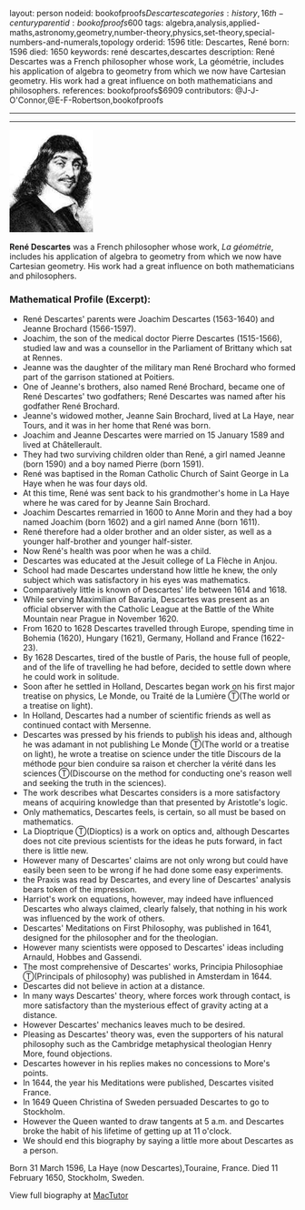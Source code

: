 layout: person
nodeid: bookofproofs$Descartes
categories: history,16th-century
parentid: bookofproofs$600
tags: algebra,analysis,applied-maths,astronomy,geometry,number-theory,physics,set-theory,special-numbers-and-numerals,topology
orderid: 1596
title: Descartes, René
born: 1596
died: 1650
keywords: rené descartes,descartes
description: René Descartes was a French philosopher whose work, La géométrie, includes his application of algebra to geometry from which we now have Cartesian geometry. His work had a great influence on both mathematicians and philosophers.
references: bookofproofs$6909
contributors: @J-J-O'Connor,@E-F-Robertson,bookofproofs

---



---

![Descartes.jpg](https://github.com/bookofproofs/bookofproofs.github.io/blob/main/_sources/_assets/images/portraits/Descartes.jpg?raw=true)

**René Descartes** was a French philosopher whose work, _La géométrie_, includes his application of algebra to geometry from which we now have Cartesian geometry. His work had a great influence on both mathematicians and philosophers.

### Mathematical Profile (Excerpt):
* René Descartes' parents were Joachim Descartes (1563-1640) and Jeanne Brochard (1566-1597).
* Joachim, the son of the medical doctor Pierre Descartes (1515-1566), studied law and was a counsellor in the Parliament of Brittany which sat at Rennes.
* Jeanne was the daughter of the military man René Brochard who formed part of the garrison stationed at Poitiers.
* One of Jeanne's brothers, also named René Brochard, became one of René Descartes' two godfathers; René Descartes was named after his godfather René Brochard.
* Jeanne's widowed mother, Jeanne Sain Brochard, lived at La Haye, near Tours, and it was in her home that René was born.
* Joachim and Jeanne Descartes were married on 15 January 1589 and lived at Châtellerault.
* They had two surviving children older than René, a girl named Jeanne (born 1590) and a boy named Pierre (born 1591).
* René was baptised in the Roman Catholic Church of Saint George in La Haye when he was four days old.
* At this time, René was sent back to his grandmother's home in La Haye where he was cared for by Jeanne Sain Brochard.
* Joachim Descartes remarried in 1600 to Anne Morin and they had a boy named Joachim (born 1602) and a girl named Anne (born 1611).
* René therefore had a older brother and an older sister, as well as a younger half-brother and younger half-sister.
* Now René's health was poor when he was a child.
* Descartes was educated at the Jesuit college of La Flèche in Anjou.
* School had made Descartes understand how little he knew, the only subject which was satisfactory in his eyes was mathematics.
* Comparatively little is known of Descartes' life between 1614 and 1618.
* While serving Maximilian of Bavaria, Descartes was present as an official observer with the Catholic League at the Battle of the White Mountain near Prague in November 1620.
* From 1620 to 1628 Descartes travelled through Europe, spending time in Bohemia (1620), Hungary (1621), Germany, Holland and France (1622-23).
* By 1628 Descartes, tired of the bustle of Paris, the house full of people, and of the life of travelling he had before, decided to settle down where he could work in solitude.
* Soon after he settled in Holland, Descartes began work on his first major treatise on physics, Le Monde, ou Traité de la Lumière Ⓣ(The world or a treatise on light).
* In Holland, Descartes had a number of scientific friends as well as continued contact with Mersenne.
* Descartes was pressed by his friends to publish his ideas and, although he was adamant in not publishing Le Monde Ⓣ(The world or a treatise on light), he wrote a treatise on science under the title Discours de la méthode pour bien conduire sa raison et chercher la vérité dans les sciences Ⓣ(Discourse on the method for conducting one's reason well and seeking the truth in the sciences).
* The work describes what Descartes considers is a more satisfactory means of acquiring knowledge than that presented by Aristotle's logic.
* Only mathematics, Descartes feels, is certain, so all must be based on mathematics.
* La Dioptrique Ⓣ(Dioptics) is a work on optics and, although Descartes does not cite previous scientists for the ideas he puts forward, in fact there is little new.
* However many of Descartes' claims are not only wrong but could have easily been seen to be wrong if he had done some easy experiments.
* the Praxis was read by Descartes, and every line of Descartes' analysis bears token of the impression.
* Harriot's work on equations, however, may indeed have influenced Descartes who always claimed, clearly falsely, that nothing in his work was influenced by the work of others.
* Descartes' Meditations on First Philosophy, was published in 1641, designed for the philosopher and for the theologian.
* However many scientists were opposed to Descartes' ideas including Arnauld, Hobbes and Gassendi.
* The most comprehensive of Descartes' works, Principia Philosophiae Ⓣ(Principals of philosophy) was published in Amsterdam in 1644.
* Descartes did not believe in action at a distance.
* In many ways Descartes' theory, where forces work through contact, is more satisfactory than the mysterious effect of gravity acting at a distance.
* However Descartes' mechanics leaves much to be desired.
* Pleasing as Descartes' theory was, even the supporters of his natural philosophy such as the Cambridge metaphysical theologian Henry More, found objections.
* Descartes however in his replies makes no concessions to More's points.
* In 1644, the year his Meditations were published, Descartes visited France.
* In 1649 Queen Christina of Sweden persuaded Descartes to go to Stockholm.
* However the Queen wanted to draw tangents at 5 a.m. and Descartes broke the habit of his lifetime of getting up at 11 o'clock.
* We should end this biography by saying a little more about Descartes as a person.

Born 31 March 1596, La Haye (now Descartes),Touraine, France. Died 11 February 1650, Stockholm, Sweden.

View full biography at [MacTutor](https://mathshistory.st-andrews.ac.uk/Biographies/Descartes/)
